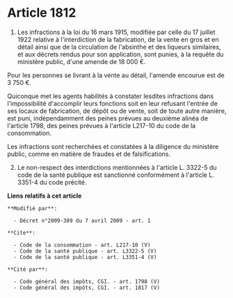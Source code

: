 # Article 1812

1. Les infractions à la loi du 16 mars 1915, modifiée par celle du 17 juillet 1922 relative à l'interdiction de la
fabrication, de la vente en gros et en détail ainsi que de la circulation de l'absinthe et des liqueurs similaires, et aux
décrets rendus pour son application, sont punies, à la requête du ministère public, d'une amende de 18 000 €. 

Pour les personnes se livrant à la vente au détail, l'amende encourue est de 3 750 €. 

Quiconque met les agents habilités à constater lesdites infractions dans l'impossibilité d'accomplir leurs fonctions soit en
leur refusant l'entrée de ses locaux de fabrication, de dépôt ou de vente, soit de toute autre manière, est puni,
indépendamment des peines prévues au deuxième alinéa de l'article 1798, des peines prévues à l'article L217-10 du code de la
consommation. 

Les infractions sont recherchées et constatées à la diligence du ministère public, comme en matière de fraudes et de
falsifications. 

2. Le non-respect des interdictions mentionnées à l'article L. 3322-5 du code de la santé publique est sanctionné
conformément à l'article L. 3351-4 du code précité.

**Liens relatifs à cet article**

	**Modifié par**:

	  - Décret n°2009-389 du 7 avril 2009 - art. 1

	**Cite**:

	  - Code de la consommation - art. L217-10 (V)
	  - Code de la santé publique - art. L3322-5 (V)
	  - Code de la santé publique - art. L3351-4 (V)

	**Cité par**:

	  - Code général des impôts, CGI. - art. 1798 (V)
	  - Code général des impôts, CGI. - art. 1817 (V)
